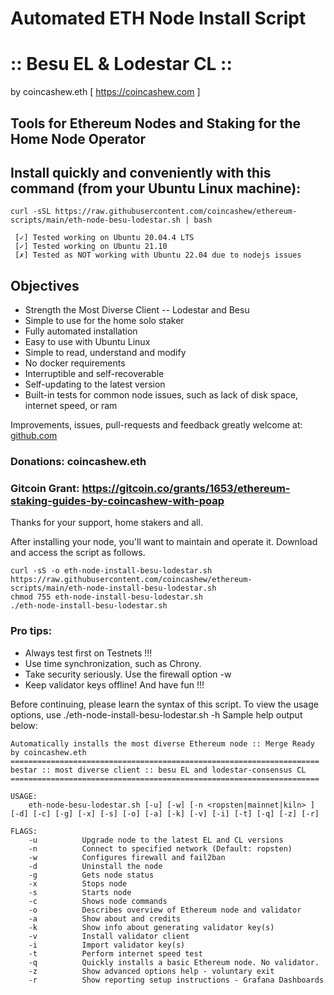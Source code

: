 # Automated ETH Node Install Script
# :: Besu EL & Lodestar CL ::
by coincashew.eth [ https://coincashew.com ]

## Tools for Ethereum Nodes and Staking for the Home Node Operator

## Install quickly and conveniently with this command (from your Ubuntu Linux machine):

```
curl -sSL https://raw.githubusercontent.com/coincashew/ethereum-scripts/main/eth-node-besu-lodestar.sh | bash
```

```
 [✓] Tested working on Ubuntu 20.04.4 LTS
 [✓] Tested working on Ubuntu 21.10
 [✗] Tested as NOT working with Ubuntu 22.04 due to nodejs issues
```

## Objectives
* Strength the Most Diverse Client -- Lodestar and Besu 
* Simple to use for the home solo staker
* Fully automated installation
* Easy to use with Ubuntu Linux
* Simple to read, understand and modify
* No docker requirements
* Interruptible and self-recoverable
* Self-updating to the latest version
* Built-in tests for common node issues, such as lack of disk space, internet speed, or ram

Improvements, issues, pull-requests and feedback greatly welcome at:
[github.com](https://github.com/coincashew/ethereum-scripts/)

### Donations: coincashew.eth

### Gitcoin Grant: https://gitcoin.co/grants/1653/ethereum-staking-guides-by-coincashew-with-poap

Thanks for your support, home stakers and all.

After installing your node, you'll want to maintain and operate it.
Download and access the script as follows.

```
curl -sS -o eth-node-install-besu-lodestar.sh https://raw.githubusercontent.com/coincashew/ethereum-scripts/main/eth-node-install-besu-lodestar.sh
chmod 755 eth-node-install-besu-lodestar.sh
./eth-node-install-besu-lodestar.sh
```

### Pro tips:
* Always test first on Testnets !!!
* Use time synchronization, such as Chrony.
* Take security seriously. Use the firewall option -w
* Keep validator keys offline! And have fun !!!

Before continuing, please learn the syntax of this script. To view the usage options, use ./eth-node-install-besu-lodestar.sh -h
Sample help output below:

```
Automatically installs the most diverse Ethereum node :: Merge Ready
by coincashew.eth
=====================================================================
bestar :: most diverse client :: besu EL and lodestar-consensus CL
=====================================================================

USAGE:
	eth-node-besu-lodestar.sh [-u] [-w] [-n <ropsten|mainnet|kiln> ] [-d] [-c] [-g] [-x] [-s] [-o] [-a] [-k] [-v] [-i] [-t] [-q] [-z] [-r]

FLAGS:
	-u          Upgrade node to the latest EL and CL versions
	-n          Connect to specified network (Default: ropsten)
	-w          Configures firewall and fail2ban
	-d          Uninstall the node
	-g          Gets node status
	-x          Stops node
	-s          Starts node
	-c          Shows node commands
	-o          Describes overview of Ethereum node and validator
	-a          Show about and credits
	-k          Show info about generating validator key(s)
	-v          Install validator client
	-i          Import validator key(s)
	-t          Perform internet speed test
	-q          Quickly installs a basic Ethereum node. No validator.
	-z          Show advanced options help - voluntary exit
	-r          Show reporting setup instructions - Grafana Dashboards
```
